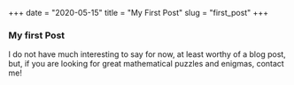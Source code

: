 +++
date = "2020-05-15"
title = "My First Post"
slug = "first_post"
+++

### My first Post

I do not have much interesting to say for now, at least worthy of a blog post, 
but, if you are looking for great mathematical puzzles and enigmas, contact me!
